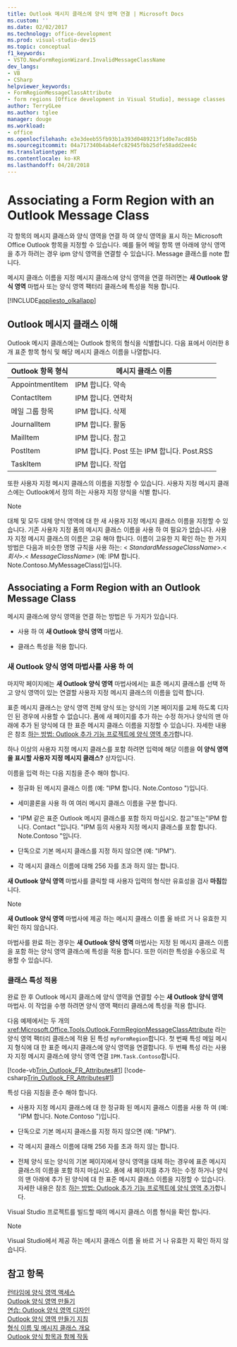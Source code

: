```yaml
---
title: Outlook 메시지 클래스에 양식 영역 연결 | Microsoft Docs
ms.custom: ''
ms.date: 02/02/2017
ms.technology: office-development
ms.prod: visual-studio-dev15
ms.topic: conceptual
f1_keywords:
- VSTO.NewFormRegionWizard.InvalidMessageClassName
dev_langs:
- VB
- CSharp
helpviewer_keywords:
- FormRegionMessageClassAttribute
- form regions [Office development in Visual Studio], message classes
author: TerryGLee
ms.author: tglee
manager: douge
ms.workload:
- office
ms.openlocfilehash: e3e3deeb55fb93b1a393d0489213f1d0e7acd85b
ms.sourcegitcommit: 04a717340b4ab4efc82945fbb25dfe58add2ee4c
ms.translationtype: MT
ms.contentlocale: ko-KR
ms.lasthandoff: 04/28/2018
---
```

# <a name="associating-a-form-region-with-an-outlook-message-class"></a>Associating a Form Region with an Outlook Message Class
  각 항목의 메시지 클래스와 양식 영역을 연결 하 여 양식 영역을 표시 하는 Microsoft Office Outlook 항목을 지정할 수 있습니다. 예를 들어 메일 항목 맨 아래에 양식 영역을 추가 하려는 경우 ipm 양식 영역을 연결할 수 있습니다. Message 클래스를 note 합니다.  
  
 메시지 클래스 이름을 지정 메시지 클래스에 양식 영역을 연결 하려면는 **새 Outlook 양식 영역** 마법사 또는 양식 영역 팩터리 클래스에 특성을 적용 합니다.  
  
 [!INCLUDE[appliesto_olkallapp](../vsto/includes/appliesto-olkallapp-md.md)]  
  
## <a name="understanding-outlook-message-classes"></a>Outlook 메시지 클래스 이해  
 Outlook 메시지 클래스에는 Outlook 항목의 형식을 식별합니다. 다음 표에서 이러한 8 개 표준 항목 형식 및 해당 메시지 클래스 이름을 나열합니다.  
  
|Outlook 항목 형식|메시지 클래스 이름|  
|-----------------------|------------------------|  
|AppointmentItem|IPM 합니다. 약속|  
|ContactItem|IPM 합니다. 연락처|  
|메일 그룹 항목|IPM 합니다. 삭제|  
|JournalItem|IPM 합니다. 활동|  
|MailItem|IPM 합니다. 참고|  
|PostItem|IPM 합니다. Post 또는 IPM 합니다. Post.RSS|  
|TaskItem|IPM 합니다. 작업|  
  
 또한 사용자 지정 메시지 클래스의 이름을 지정할 수 있습니다. 사용자 지정 메시지 클래스에는 Outlook에서 정의 하는 사용자 지정 양식을 식별 합니다.  
  
> [!NOTE]  
>  대체 및 모두 대체 양식 영역에 대 한 새 사용자 지정 메시지 클래스 이름을 지정할 수 있습니다. 기존 사용자 지정 폼의 메시지 클래스 이름을 사용 하 여 필요가 없습니다. 사용자 지정 메시지 클래스의 이름은 고유 해야 합니다. 이름이 고유한 지 확인 하는 한 가지 방법은 다음과 비슷한 명명 규칙을 사용 하는: \< *StandardMessageClassName*>.\< *회사*>.\< *MessageClassName*> (예: IPM 합니다. Note.Contoso.MyMessageClass)입니다.  
  
## <a name="associating-a-form-region-with-an-outlook-message-class"></a>Associating a Form Region with an Outlook Message Class  
 메시지 클래스에 양식 영역을 연결 하는 방법은 두 가지가 있습니다.  
  
-   사용 하 여 **새 Outlook 양식 영역** 마법사.  
  
-   클래스 특성을 적용 합니다.  
  
### <a name="using-the-new-outlook-form-region-wizard"></a>새 Outlook 양식 영역 마법사를 사용 하 여  
 마지막 페이지에는 **새 Outlook 양식 영역** 마법사에서는 표준 메시지 클래스를 선택 하 고 양식 영역이 있는 연결할 사용자 지정 메시지 클래스의 이름을 입력 합니다.  
  
 표준 메시지 클래스는 양식 영역 전체 양식 또는 양식의 기본 페이지를 교체 하도록 디자인 된 경우에 사용할 수 없습니다. 폼에 새 페이지를 추가 하는 수정 하거나 양식의 맨 아래에 추가 된 양식에 대 한 표준 메시지 클래스 이름을 지정할 수 있습니다. 자세한 내용은 참조 [하는 방법: Outlook 추가 기능 프로젝트에 양식 영역 추가](../vsto/how-to-add-a-form-region-to-an-outlook-add-in-project.md)합니다.  
  
 하나 이상의 사용자 지정 메시지 클래스를 포함 하려면 입력에 해당 이름을 **이 양식 영역을 표시할 사용자 지정 메시지 클래스?** 상자입니다.  
  
 이름을 입력 하는 다음 지침을 준수 해야 합니다.  
  
-   정규화 된 메시지 클래스 이름 (예: "IPM 합니다. Note.Contoso ")입니다.  
  
-   세미콜론을 사용 하 여 여러 메시지 클래스 이름을 구분 합니다.  
  
-   "IPM 같은 표준 Outlook 메시지 클래스를 포함 하지 마십시오. 참고"또는"IPM 합니다. Contact "입니다. "IPM 등의 사용자 지정 메시지 클래스를 포함 합니다. Note.Contoso "입니다.  
  
-   단독으로 기본 메시지 클래스를 지정 하지 않으면 (예: "IPM").  
  
-   각 메시지 클래스 이름에 대해 256 자를 초과 하지 않는 합니다.  
  
 **새 Outlook 양식 영역** 마법사를 클릭할 때 사용자 입력의 형식만 유효성을 검사 **마침**합니다.  
  
> [!NOTE]  
>  **새 Outlook 양식 영역** 마법사에 제공 하는 메시지 클래스 이름 올 바르 거 나 유효한 지 확인 하지 않습니다.  
  
 마법사를 완료 하는 경우는 **새 Outlook 양식 영역** 마법사는 지정 된 메시지 클래스 이름을 포함 하는 양식 영역 클래스에 특성을 적용 합니다. 또한 이러한 특성을 수동으로 적용할 수 있습니다.  
  
### <a name="applying-class-attributes"></a>클래스 특성 적용  
 완료 한 후 Outlook 메시지 클래스에 양식 영역을 연결할 수는 **새 Outlook 양식 영역** 마법사. 이 작업을 수행 하려면 양식 영역 팩터리 클래스에 특성을 적용 합니다.  
  
 다음 예제에서는 두 개의 <xref:Microsoft.Office.Tools.Outlook.FormRegionMessageClassAttribute> 라는 양식 영역 팩터리 클래스에 적용 된 특성 `myFormRegion`합니다. 첫 번째 특성 메일 메시지 형식에 대 한 표준 메시지 클래스에 양식 영역을 연결합니다. 두 번째 특성 라는 사용자 지정 메시지 클래스에 양식 영역 연결 `IPM.Task.Contoso`합니다.  
  
 [!code-vb[Trin_Outlook_FR_Attributes#1](../vsto/codesnippet/VisualBasic/Trin_Outlook_FR_Attributes/FormRegion1.vb#1)]
 [!code-csharp[Trin_Outlook_FR_Attributes#1](../vsto/codesnippet/CSharp/Trin_Outlook_FR_Attributes/FormRegion1.cs#1)]  
  
 특성 다음 지침을 준수 해야 합니다.  
  
-   사용자 지정 메시지 클래스에 대 한 정규화 된 메시지 클래스 이름을 사용 하 여 (예: "IPM 합니다. Note.Contoso ")입니다.  
  
-   단독으로 기본 메시지 클래스를 지정 하지 않으면 (예: "IPM").  
  
-   각 메시지 클래스 이름에 대해 256 자를 초과 하지 않는 합니다.  
  
-   전체 양식 또는 양식의 기본 페이지에서 양식 영역을 대체 하는 경우에 표준 메시지 클래스의 이름을 포함 하지 마십시오. 폼에 새 페이지를 추가 하는 수정 하거나 양식의 맨 아래에 추가 된 양식에 대 한 표준 메시지 클래스 이름을 지정할 수 있습니다. 자세한 내용은 참조 [하는 방법: Outlook 추가 기능 프로젝트에 양식 영역 추가](../vsto/how-to-add-a-form-region-to-an-outlook-add-in-project.md)합니다.  
  
 Visual Studio 프로젝트를 빌드할 때의 메시지 클래스 이름 형식을 확인 합니다.  
  
> [!NOTE]  
>  Visual Studio에서 제공 하는 메시지 클래스 이름 올 바르 거 나 유효한 지 확인 하지 않습니다.  
  
## <a name="see-also"></a>참고 항목  
 [런타임에 양식 영역 액세스](../vsto/accessing-a-form-region-at-run-time.md)   
 [Outlook 양식 영역 만들기](../vsto/creating-outlook-form-regions.md)   
 [연습: Outlook 양식 영역 디자인](../vsto/walkthrough-designing-an-outlook-form-region.md)   
 [Outlook 양식 영역 만들기 지침](../vsto/guidelines-for-creating-outlook-form-regions.md)   
 [형식 이름 및 메시지 클래스 개요](http://msdn.microsoft.com/library/office/ff867629.aspx)   
 [Outlook 양식 항목과 함께 작동](http://msdn.microsoft.com/library/office/ff869706.aspx)  
  
  